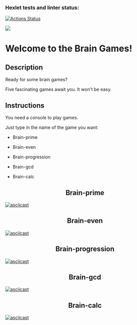 ### Hexlet tests and linter status:
[![Actions Status](https://github.com/ivanbogdv/frontend-project-44/workflows/hexlet-check/badge.svg)](https://github.com/ivanbogdv/frontend-project-44/actions)

<a href="https://codeclimate.com/github/ivanbogdv/frontend-project-44/maintainability"><img src="https://api.codeclimate.com/v1/badges/03eeaced7a70793572b4/maintainability" /></a>

Welcome to the Brain Games!
========================

<h2>Description</h2>
<p>Ready for some brain games?</p>
<p>Five fascinating games await you. It won't be easy.</p>

<h2>Instructions</h2>
<p>You need a console to play games.</p>
<p>Just type in the name of the game you want:</p>
<ul>
  <li>
  <p>Brain-prime</p>
  </li>
  <li>
  <p>Brain-even</p>
  </li>
    <li>
  <p>Brain-progression</p>
  </li>
    <li>
  <p>Brain-gcd</p>
  </li>
    <li>
  <p>Brain-calc</p>
  </li>
</ul>

<h2 align = "center">Brain-prime</h2>

[![asciicast](https://asciinema.org/a/7RZ8HBkijh2EpLM3LU3QFex6F.svg)](https://asciinema.org/a/7RZ8HBkijh2EpLM3LU3QFex6F)

<h2 align = "center">Brain-even</h2>

[![asciicast](https://asciinema.org/a/c2oGCrKgIYIEiwh5mRoxB3EfL.svg)](https://asciinema.org/a/c2oGCrKgIYIEiwh5mRoxB3EfL)

<h2 align = "center">Brain-progression</h2>

[![asciicast](https://asciinema.org/a/OweRzKP8mlvvqdPnn66n9lVjJ.svg)](https://asciinema.org/a/OweRzKP8mlvvqdPnn66n9lVjJ)

<h2 align = "center">Brain-gcd</h2>

[![asciicast](https://asciinema.org/a/qY5gyLl46qiJJjhz2nG6KWI7A.svg)](https://asciinema.org/a/qY5gyLl46qiJJjhz2nG6KWI7A)

<h2 align = "center">Brain-calc</h2>

[![asciicast](https://asciinema.org/a/J6M5odzwkinZF3DQCqrnp5qEf.svg)](https://asciinema.org/a/J6M5odzwkinZF3DQCqrnp5qEf)

